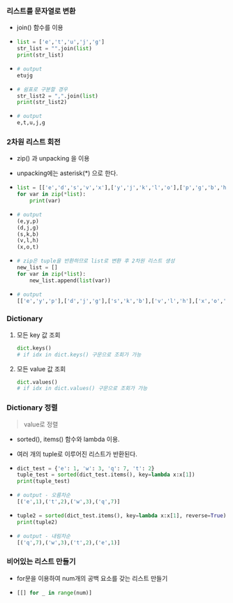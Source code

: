 ### 리스트를 문자열로 변환

- join() 함수를 이용

- ```python
  list = ['e','t','u','j','g']
  str_list = "".join(list)
  print(str_list)
  ```

- ```python
  # output
  etujg
  ```

- ```python
  # 쉼표로 구분할 경우
  str_list2 = ",".join(list)
  print(str_list2)
  ```

- ```python
  # output
  e,t,u,j,g
  ```



### 2차원 리스트 회전

- zip() 과 unpacking 을 이용

- unpacking에는 asterisk(*) 으로 한다.

- ```python
  list = [['e','d','s','v','x'],['y','j','k','l','o'],['p','g','b','h','t']]
  for var in zip(*list):
      print(var)
  ```

- ```python
  # output
  (e,y,p)
  (d,j,g)
  (s,k,b)
  (v,l,h)
  (x,o,t)
  ```

- ```python
  # zip은 tuple을 반환하므로 list로 변환 후 2차원 리스트 생성
  new_list = []
  for var in zip(*list):
      new_list.append(list(var))
  ```

- ```python
  # output
  [['e','y','p'],['d','j','g'],['s','k','b'],['v','l','h'],['x','o','t']]
  ```



### Dictionary 

1. 모든 key 값 조회

   ```python
   dict.keys()
   # if idx in dict.keys() 구문으로 조회가 가능
   ```

2. 모든 value 값 조회

   ```python
   dict.values()
   # if idx in dict.values() 구문으로 조회가 가능
   ```





### Dictionary 정렬

> value로 정렬



- sorted(), items() 함수와 lambda 이용.

- 여러 개의 tuple로 이루어진 리스트가 반환된다.

- ```python
  dict_test = {'e': 1, 'w': 3, 'q': 7, 't': 2}
  tuple_test = sorted(dict_test.items(), key=lambda x:x[1])
  print(tuple_test)
  ```

- ```python
  # output - 오름차순
  [('e',1),('t',2),('w',3),('q',7)]
  ```

- ```python
  tuple2 = sorted(dict_test.items(), key=lambda x:x[1], reverse=True)
  print(tuple2)
  ```

- ```python
  # output - 내림차순
  [('q',7),('w',3),('t',2),('e',1)]
  ```



### 비어있는 리스트 만들기

- for문을 이용하여 num개의 공백 요소를 갖는 리스트 만들기

- ```python
  [[] for _ in range(num)]
  ```





